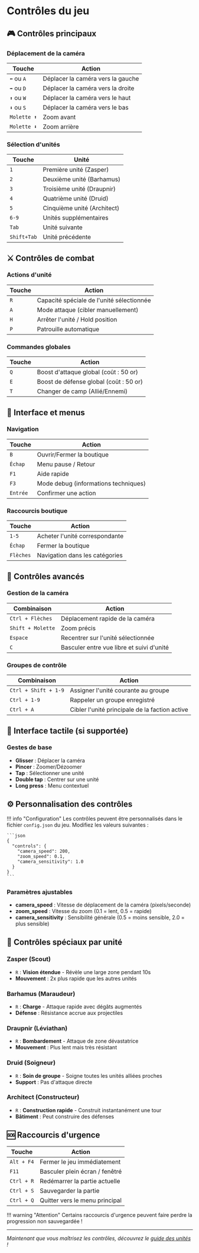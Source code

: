 # Contrôles du jeu

## 🎮 Contrôles principaux

### Déplacement de la caméra
| Touche | Action |
|--------|--------|
| `⬅️` ou `A` | Déplacer la caméra vers la gauche |
| `➡️` ou `D` | Déplacer la caméra vers la droite |
| `⬆️` ou `W` | Déplacer la caméra vers le haut |
| `⬇️` ou `S` | Déplacer la caméra vers le bas |
| `Molette ⬆️` | Zoom avant |
| `Molette ⬇️` | Zoom arrière |

### Sélection d'unités
| Touche | Unité |
|--------|-------|
| `1` | Première unité (Zasper) |
| `2` | Deuxième unité (Barhamus) |
| `3` | Troisième unité (Draupnir) |
| `4` | Quatrième unité (Druid) |
| `5` | Cinquième unité (Architect) |
| `6-9` | Unités supplémentaires |
| `Tab` | Unité suivante |
| `Shift+Tab` | Unité précédente |

## ⚔️ Contrôles de combat

### Actions d'unité
| Touche | Action |
|--------|--------|
| `R` | Capacité spéciale de l'unité sélectionnée |
| `A` | Mode attaque (cibler manuellement) |
| `H` | Arrêter l'unité / Hold position |
| `P` | Patrouille automatique |

### Commandes globales
| Touche | Action |
|--------|--------|
| `Q` | Boost d'attaque global (coût : 50 or) |
| `E` | Boost de défense global (coût : 50 or) |
| `T` | Changer de camp (Allié/Ennemi) |

## 🛒 Interface et menus

### Navigation
| Touche | Action |
|--------|--------|
| `B` | Ouvrir/Fermer la boutique |
| `Échap` | Menu pause / Retour |
| `F1` | Aide rapide |
| `F3` | Mode debug (informations techniques) |
| `Entrée` | Confirmer une action |

### Raccourcis boutique
| Touche | Action |
|--------|--------|
| `1-5` | Acheter l'unité correspondante |
| `Échap` | Fermer la boutique |
| `Flèches` | Navigation dans les catégories |

## 🎯 Contrôles avancés

### Gestion de la caméra
| Combinaison | Action |
|-------------|--------|
| `Ctrl + Flèches` | Déplacement rapide de la caméra |
| `Shift + Molette` | Zoom précis |
| `Espace` | Recentrer sur l'unité sélectionnée |
| `C` | Basculer entre vue libre et suivi d'unité |

### Groupes de contrôle
| Combinaison | Action |
|-------------|--------|
| `Ctrl + Shift + 1-9` | Assigner l'unité courante au groupe |
| `Ctrl + 1-9` | Rappeler un groupe enregistré |
| `Ctrl + A` | Cibler l'unité principale de la faction active |

## 📱 Interface tactile (si supportée)

### Gestes de base
- **Glisser** : Déplacer la caméra
- **Pincer** : Zoomer/Dézoomer
- **Tap** : Sélectionner une unité
- **Double tap** : Centrer sur une unité
- **Long press** : Menu contextuel

## ⚙️ Personnalisation des contrôles

!!! info "Configuration"
    Les contrôles peuvent être personnalisés dans le fichier `config.json` du jeu. Modifiez les valeurs suivantes :
    
    ```json
    {
      "controls": {
        "camera_speed": 200,
        "zoom_speed": 0.1,
        "camera_sensitivity": 1.0
      }
    }
    ```

### Paramètres ajustables
- **camera_speed** : Vitesse de déplacement de la caméra (pixels/seconde)
- **zoom_speed** : Vitesse du zoom (0.1 = lent, 0.5 = rapide)
- **camera_sensitivity** : Sensibilité générale (0.5 = moins sensible, 2.0 = plus sensible)

## 🔧 Contrôles spéciaux par unité

### Zasper (Scout)
- `R` : **Vision étendue** - Révèle une large zone pendant 10s
- **Mouvement** : 2x plus rapide que les autres unités

### Barhamus (Maraudeur)
- `R` : **Charge** - Attaque rapide avec dégâts augmentés
- **Défense** : Résistance accrue aux projectiles

### Draupnir (Léviathan)
- `R` : **Bombardement** - Attaque de zone dévastatrice
- **Mouvement** : Plus lent mais très résistant

### Druid (Soigneur)
- `R` : **Soin de groupe** - Soigne toutes les unités alliées proches
- **Support** : Pas d'attaque directe

### Architect (Constructeur)
- `R` : **Construction rapide** - Construit instantanément une tour
- **Bâtiment** : Peut construire des défenses

## 🆘 Raccourcis d'urgence

| Touche | Action |
|--------|--------|
| `Alt + F4` | Fermer le jeu immédiatement |
| `F11` | Basculer plein écran / fenêtré |
| `Ctrl + R` | Redémarrer la partie actuelle |
| `Ctrl + S` | Sauvegarder la partie |
| `Ctrl + Q` | Quitter vers le menu principal |

!!! warning "Attention"
    Certains raccourcis d'urgence peuvent faire perdre la progression non sauvegardée !

---

*Maintenant que vous maîtrisez les contrôles, découvrez le [guide des unités](units.md) !*
